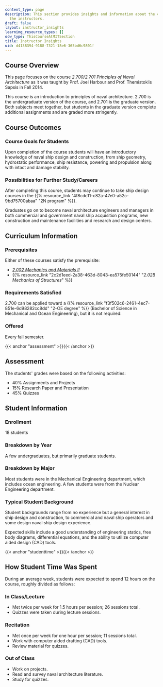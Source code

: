 ```yaml
---
content_type: page
description: This section provides insights and information about the course from
  the instructors.
draft: false
layout: instructor_insights
learning_resource_types: []
ocw_type: ThisCourseAtMITSection
title: Instructor Insights
uid: d4138394-9188-7321-18e6-365bd6c9801f
---
```

## Course Overview

This page focuses on the course _2.700/2.701 Principles of Naval Architecture_ as it was taught by Prof. Joel Harbour and Prof. Themistoklis Sapsis in Fall 2014.

This course is an introduction to principles of naval architecture. 2.700 is the undergraduate version of the course, and 2.701 is the graduate version. Both subjects meet together, but students in the graduate version complete additional assignments and are graded more stringently.

## Course Outcomes

### Course Goals for Students

Upon completion of the course students will have an introductory knowledge of naval ship design and construction, from ship geometry, hydrostatic performance, ship resistance, powering and propulsion along with intact and damage stability.

### Possibilities for Further Study/Careers

After completing this course, students may continue to take ship design courses in the {{% resource_link "4f8cdc11-c82a-47e0-a52c-9bd75700abaa" "2N program" %}}.

Graduates go on to become naval architecture engineers and managers in both commercial and government naval ship acquisition programs, new construction and maintenance facilities and research and design centers.

## Curriculum Information

### Prerequisites

Either of these courses satisfy the prerequisite:

- [_2.002 Mechanics and Materials II_](/courses/2-002-mechanics-and-materials-ii-spring-2004)
- {{% resource_link "2c2d1eed-2a38-463d-8043-ea575fe50144" "_2.02B Mechanics of Structures_" %}}

### Requirements Satisfied

2.700 can be applied toward a {{% resource_link "f3f502c6-2461-4ec7-851e-6d98282cc8dd" "2-OE degree" %}} (Bachelor of Science in Mechanical and Ocean Engineering), but it is not required.

### Offered

Every fall semester.

{{< anchor "assessment" >}}{{< /anchor >}}

## Assessment

The students' grades were based on the following activities:

- 40% Assignments and Projects
- 15% Research Paper and Presentation
- 45% Quizzes

## Student Information

### Enrollment

18 students

### Breakdown by Year

A few undergraduates, but primarily graduate students.

### Breakdown by Major

Most students were in the Mechanical Engineering department, which includes ocean engineering. A few students were from the Nuclear Engineering department.

### Typical Student Background

Student backgrounds range from no experience but a general interest in ship design and construction, to commercial and naval ship operators and some design naval ship design experience.

Expected skills include a good understanding of engineering statics, free body diagrams, differential equations, and the ability to utilize computer aided design (CAD) tools.

{{< anchor "studenttime" >}}{{< /anchor >}}

## How Student Time Was Spent

During an average week, students were expected to spend 12 hours on the course, roughly divided as follows:

### In Class/Lecture

- Met twice per week for 1.5 hours per session; 26 sessions total.
- Quizzes were taken during lecture sessions.

### Recitation

- Met once per week for one hour per session; 11 sessions total.
- Work with computer aided drafting (CAD) tools.
- Review material for quizzes.

### Out of Class

- Work on projects.
- Read and survey naval architecture literature.
- Study for quizzes.
